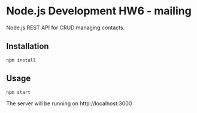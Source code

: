 # Node.js Development HW6 - mailing

Node.js REST API for CRUD managing contacts. 

## Installation

```shell
npm install
```

## Usage

```shell
npm start
```

The server will be running on http://localhost:3000
